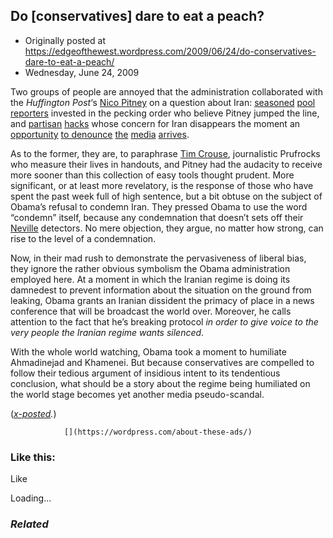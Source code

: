 ## Do [conservatives] dare to eat a peach?

 * Originally posted at https://edgeofthewest.wordpress.com/2009/06/24/do-conservatives-dare-to-eat-a-peach/
 * Wednesday, June 24, 2009

Two groups of people are annoyed that the administration collaborated with the _Huffington Post_‘s [Nico Pitney](http://www.huffingtonpost.com/tag/iran-liveblogging) on a question about Iran: [seasoned](http://www.politico.com/blogs/bensmith/0609/A\_question\_from\_Huffington\_Post.html) [pool](http://www.politico.com/blogs/michaelcalderone/0609/Obama\_calls\_on\_HuffPost\_for\_Iran\_question.html) [reporters](http://voices.washingtonpost.com/roughsketch/2009/06/the\_president\_packs\_the\_press.html) invested in the pecking order who believe Pitney jumped the line, and [partisan](http://corner.nationalreview.com/post/?q=ZWU0YTZlNjcxN2EyZTVjMmFiZDAwMzk3OGJhMmQ4ZjM=) [hacks](http://hotair.com/archives/2009/06/24/obamateurism-of-the-day-63/) whose concern for Iran disappears the moment an [opportunity](http://wizbangblog.com/content/2009/06/24/wapos-dana-milbank-blasts-the-obama-show.php) [to denounce](http://cayankee.blogs.com/cayankee/2009/06/the-obama-news-conference-desperate-to-control-coverage-obama-plants-questions.html) [the](http://althouse.blogspot.com/2009/06/pitney-asked-his-arranged-question.html) [media](http://michellemalkin.com/2009/06/23/obama-hand-holds-huffington-post-blogger/) [arrives](http://pajamasmedia.com/instapundit/wp-content/themes/instapundit\_iran/images/permalink.gif).

As to the former, they are, to paraphrase [Tim Crouse](http://www.amazon.com/exec/obidos/ASIN/0812968204/diesekoschmar-20), journalistic Prufrocks who measure their lives in handouts, and Pitney had the audacity to receive more sooner than this collection of easy tools thought prudent.  More significant, or at least more revelatory, is the response of those who have spent the past week full of high sentence, but a bit obtuse on the subject of Obama’s refusal to condemn Iran.  They pressed Obama to use the word “condemn” itself, because any condemnation that doesn’t sets off their [Neville](http://en.wikipedia.org/wiki/Neville\_Chamberlain) detectors.  No mere objection, they argue, no matter how strong, can rise to the level of a condemnation.

Now, in their mad rush to demonstrate the pervasiveness of liberal bias, they ignore the rather obvious symbolism the Obama administration employed here.  At a moment in which the Iranian regime is doing its damnedest to prevent information about the situation on the ground from leaking, Obama grants an Iranian dissident the primacy of place in a news conference that will be broadcast the world over.  Moreover, he calls attention to the fact that he’s breaking protocol _in order to give voice to the very people the Iranian regime wants silenced_.

With the whole world watching, Obama took a moment to humiliate Ahmadinejad and Khamenei.  But because conservatives are compelled to follow their tedious argument of insidious intent to its tendentious conclusion, what should be a story about the regime being humiliated on the world stage becomes yet another media pseudo-scandal.

(_[x-posted](http://acephalous.typepad.com/acephalous/2009/06/do-conservatives-dare-to-eat-a-peach.html)._)

		

			

				[](https://wordpress.com/about-these-ads/)
				

					
				

			

		

### Like this:

Like

 
Loading...

[]()

### _Related_

